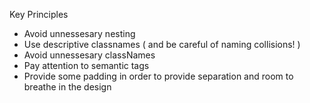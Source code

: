 Key Principles

- Avoid unnessesary nesting
- Use descriptive classnames ( and be careful of naming collisions! )
- Avoid unnessesary classNames
- Pay attention to semantic tags
- Provide some padding in order to provide separation and room to breathe in the design
